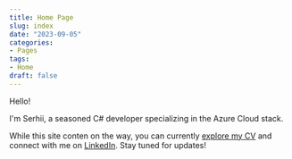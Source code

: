 ```yaml
---
title: Home Page
slug: index
date: "2023-09-05"
categories:
- Pages
tags:
- Home
draft: false
---
```


Hello!

I'm Serhii, a seasoned C# developer specializing in the Azure Cloud stack.

While this site conten on the way, you can currently [explore my CV](./cv) and connect with me on [LinkedIn](https://www.linkedin.com/in/krb3d).
Stay tuned for updates!
